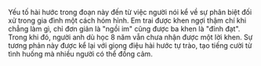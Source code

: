 Yếu tố hài hước trong đoạn này đến từ việc người nói kể về sự phân biệt đối xử trong gia đình một cách hóm hỉnh. Em trai được khen ngợi thậm chí khi chẳng làm gì, chỉ đơn giản là "ngồi im" cũng được ba khen là "đỉnh đạt". Trong khi đó, người anh dù học 8 năm vẫn chưa nhận được một lời khen. Sự tương phản này được kể lại với giọng điệu hài hước tự trào, tạo tiếng cười từ tình huống mà nhiều người có thể đồng cảm.